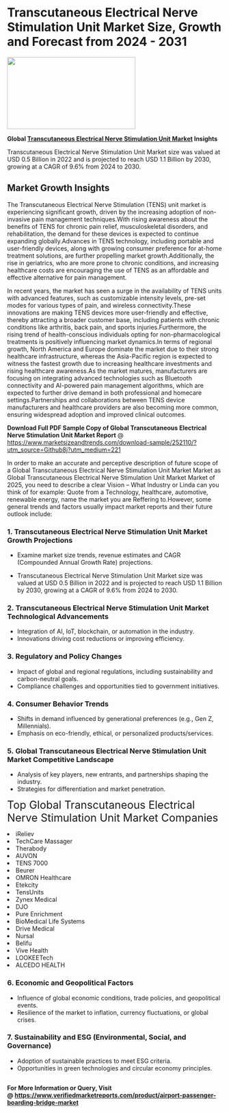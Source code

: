 <H1>Transcutaneous Electrical Nerve Stimulation Unit Market Size, Growth and Forecast from 2024 - 2031</H1><img class="aligncenter size-medium wp-image-584254" src="https://thirdeyenews.in/wp-content/uploads/2024/09/Global-Market-Research-300x168.jpeg" alt="" width="300" height="168" /><p><strong>Global&nbsp;<a href="https://www.marketsizeandtrends.com/download-sample/252110/?utm_source=Github8j?utm_medium=221">Transcutaneous Electrical Nerve Stimulation Unit Market</a> Insights</strong></p><p>Transcutaneous Electrical Nerve Stimulation Unit Market size was valued at USD 0.5 Billion in 2022 and is projected to reach USD 1.1 Billion by 2030, growing at a CAGR of 9.6% from 2024 to 2030.</p><p><h2>Market Growth Insights</h2> <p>The Transcutaneous Electrical Nerve Stimulation (TENS) unit market is experiencing significant growth, driven by the increasing adoption of non-invasive pain management techniques.With rising awareness about the benefits of TENS for chronic pain relief, musculoskeletal disorders, and rehabilitation, the demand for these devices is expected to continue expanding globally.Advances in TENS technology, including portable and user-friendly devices, along with growing consumer preference for at-home treatment solutions, are further propelling market growth.Additionally, the rise in geriatrics, who are more prone to chronic conditions, and increasing healthcare costs are encouraging the use of TENS as an affordable and effective alternative for pain management. </p> <p>In recent years, the market has seen a surge in the availability of TENS units with advanced features, such as customizable intensity levels, pre-set modes for various types of pain, and wireless connectivity.These innovations are making TENS devices more user-friendly and effective, thereby attracting a broader customer base, including patients with chronic conditions like arthritis, back pain, and sports injuries.Furthermore, the rising trend of health-conscious individuals opting for non-pharmacological treatments is positively influencing market dynamics.In terms of regional growth, North America and Europe dominate the market due to their strong healthcare infrastructure, whereas the Asia-Pacific region is expected to witness the fastest growth due to increasing healthcare investments and rising healthcare awareness.As the market matures, manufacturers are focusing on integrating advanced technologies such as Bluetooth connectivity and AI-powered pain management algorithms, which are expected to further drive demand in both professional and homecare settings.Partnerships and collaborations between TENS device manufacturers and healthcare providers are also becoming more common, ensuring widespread adoption and improved clinical outcomes.</p><p><span class=""><strong>Download Full PDF Sample Copy of Global Transcutaneous Electrical Nerve Stimulation Unit Market Report</strong> @ <a href="https://www.marketsizeandtrends.com/download-sample/252110/?utm_source=Github8j?utm_medium=221" target="_blank">https://www.marketsizeandtrends.com/download-sample/252110/?utm_source=Github8j?utm_medium=221</a></span></p><p>In order to make an accurate and perceptive description of future scope of a Global&nbsp;Transcutaneous Electrical Nerve Stimulation Unit Market Market as Global&nbsp;Transcutaneous Electrical Nerve Stimulation Unit Market Market of 2025, you need to describe a clear Vision &ndash; What Industry or Linda can you think of for example: Quote from a Technology, healthcare, automotive, renewable energy, name the market you are Reffering to.However, some general trends and factors usually impact market reports and their future outlook include:</p><h3>1.&nbsp;<strong>Transcutaneous Electrical Nerve Stimulation Unit Market Growth Projections</strong></h3><ul><li>Examine market size trends, revenue estimates and CAGR (Compounded Annual Growth Rate) projections.</li><li><p>Transcutaneous Electrical Nerve Stimulation Unit Market size was valued at USD 0.5 Billion in 2022 and is projected to reach USD 1.1 Billion by 2030, growing at a CAGR of 9.6% from 2024 to 2030.</p></li></ul><h3>2.&nbsp;<strong>Transcutaneous Electrical Nerve Stimulation Unit Market Technological Advancements</strong></h3><ul><li>Integration of AI, IoT, blockchain, or automation in the industry.</li><li>Innovations driving cost reductions or improving efficiency.</li></ul><h3>3.&nbsp;<strong>Regulatory and Policy Changes</strong></h3><ul><li>Impact of global and regional regulations, including sustainability and carbon-neutral goals.</li><li>Compliance challenges and opportunities tied to government initiatives.</li></ul><h3>4.&nbsp;<strong>Consumer Behavior Trends</strong></h3><ul><li>Shifts in demand influenced by generational preferences (e.g., Gen Z, Millennials).</li><li>Emphasis on eco-friendly, ethical, or personalized products/services.</li></ul><h3>5.&nbsp;<strong>Global Transcutaneous Electrical Nerve Stimulation Unit Market Competitive Landscape</strong></h3><ul><li>Analysis of key players, new entrants, and partnerships shaping the industry.</li><li>Strategies for differentiation and market penetration.</li></ul><p data-pm-slice="1 1 []"><span style="color: inherit; font-family: inherit; font-size: 25px;">Top Global Transcutaneous Electrical Nerve Stimulation Unit Market Companies</span></p><div class="" data-test-id=""><p><li>iReliev</li><li> TechCare Massager</li><li> Therabody</li><li> AUVON</li><li> TENS 7000</li><li> Beurer</li><li> OMRON Healthcare</li><li> Etekcity</li><li> TensUnits</li><li> Zynex Medical</li><li> DJO</li><li> Pure Enrichment</li><li> BioMedical Life Systems</li><li> Drive Medical</li><li> Nursal</li><li> Belifu</li><li> Vive Health</li><li> LOOKEETech</li><li> ALCEDO HEALTH</li></p></div><h3>6.&nbsp;<strong>Economic and Geopolitical Factors</strong></h3><ul><li>Influence of global economic conditions, trade policies, and geopolitical events.</li><li>Resilience of the market to inflation, currency fluctuations, or global crises.</li></ul><h3>7.&nbsp;<strong>Sustainability and ESG (Environmental, Social, and Governance)</strong></h3><ul><li>Adoption of sustainable practices to meet ESG criteria.</li><li>Opportunities in green technologies and circular economy principles.</li></ul><h2><strong style="font-size: 14px;">For More Information or Query, Visit @&nbsp;</strong><a style="background-color: #ffffff; font-size: 14px;" href="https://www.marketsizeandtrends.com/report/transcutaneous-electrical-nerve-stimulation-unit-market/" target="_blank">https://www.verifiedmarketreports.com/product/airport-passenger-boarding-bridge-market</a></h2>
